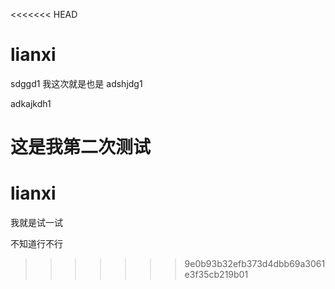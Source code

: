 <<<<<<< HEAD

# lianxi
sdggd1
我这次就是也是
adshjdg1

adkajkdh1

这是我第二次测试
=======
# lianxi

我就是试一试

不知道行不行
>>>>>>> 9e0b93b32efb373d4dbb69a3061e3f35cb219b01
